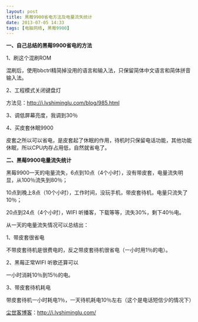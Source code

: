 ```yaml
---
layout: post
title: 黑莓9900省电方法及电量流失统计
date: 2013-07-05 14:33
tags: [电脑网络, 黑莓9900]
---
```

<strong>一、自己总结的黑莓9900省电的方法</strong>

1、刷这个混刷ROM

混刷后，使用bbctrl精简掉没用的语言和输入法，只保留简体中文语言和简体拼音输入法。

2、工程模式关闭键盘灯

方法见：<a href="http://i.lvshiminglu.com/blog/985.html" target="_blank">http://i.lvshiminglu.com/blog/985.html</a>

3、调低屏幕亮度，我调到30％

4、买皮套休眠9900

皮套之所以可以省电，是皮套起了休眠的作用，待机时只保留电话功能，其他功能休眠，所以CPU内存占用低，自然就省电了。

<strong>二、黑莓9900电量流失统计</strong>

黑莓9900一天的电量流失，6点到10点（4个小时），没有带皮套，电量流失明显，从100％流失到80％；

10点到晚上8点（10个小时），工作时间，没玩手机，带皮套待机，电量只流失了10％；

20点到24点（4个小时），WIFI 听播客，下载等等，流失30%，剩下40％电。

从一天的电量流失情况可以总结出：

1、带皮套很省电

不带皮套待机是很费电的，反之带皮套待机很省电（一小时用1％的电）。

2、黑莓正常WIFI 听歌还算可以

一小时消耗10％到15％的电。

3、带皮套待机耗电

带皮套待机一小时耗电1％，一天待机耗电10％左右（这个是电话短信少的情况下）

<a href="http://i.lvshiminglu.com/">尘世客博客</a>：<a href="http://i.lvshiminglu.com/">http://i.lvshiminglu.com/</a>

